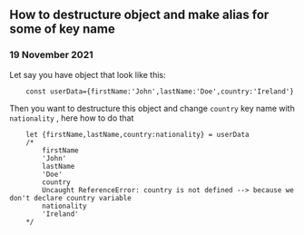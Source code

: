 ## How to destructure object and make alias for some of key name

### 19 November 2021

Let say you have object that look like this:

```
    const userData={firstName:'John',lastName:'Doe',country:'Ireland'}
```

Then you want to destructure this object and change `country` key name with `nationality` , here how to do that

```
    let {firstName,lastName,country:nationality} = userData
    /*
        firstName
        'John'
        lastName
        'Doe'
        country
        Uncaught ReferenceError: country is not defined --> because we don't declare country variable
        nationality
        'Ireland'
    */

```
